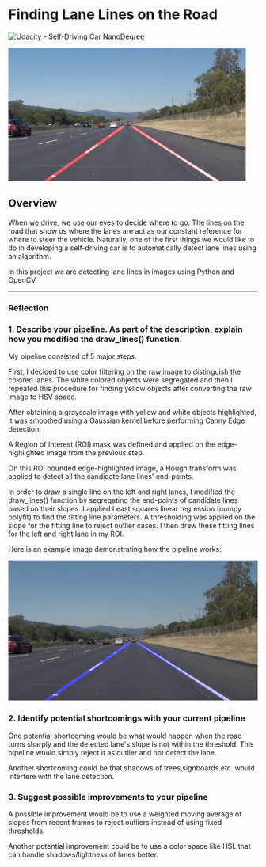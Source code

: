 # **Finding Lane Lines on the Road** 
[![Udacity - Self-Driving Car NanoDegree](https://s3.amazonaws.com/udacity-sdc/github/shield-carnd.svg)](http://www.udacity.com/drive)

<img src="examples/laneLines_thirdPass.jpg" width="480" alt="Combined Image" />

Overview
---

When we drive, we use our eyes to decide where to go.  The lines on the road that show us where the lanes are act as our constant reference for where to steer the vehicle.  Naturally, one of the first things we would like to do in developing a self-driving car is to automatically detect lane lines using an algorithm.

In this project we are detecting lane lines in images using Python and OpenCV. 

[//]: # (Image References)

[image1]: ./test_images_output/solidWhiteRight.jpg "SolidWhiteRight"

---

### Reflection

### 1. Describe your pipeline. As part of the description, explain how you modified the draw_lines() function.

My pipeline consisted of 5 major steps. 

First, I decided to use color filtering on the raw image to distinguish the colored lanes. The white colored objects were segregated and then I repeated this procedure for finding yellow objects after converting the raw image to HSV space.

After obtaining a grayscale image with yellow and white objects highlighted, it was smoothed using a Gaussian kernel before performing Canny Edge detection.

A Region of Interest (ROI) mask was defined and applied on the edge-highlighted image from the previous step.

On this ROI bounded edge-highlighted image, a Hough transform was applied to detect all the candidate lane lines' end-points.  

In order to draw a single line on the left and right lanes, I modified the draw_lines() function by segregating the end-points of candidate lines based on their slopes. I applied Least squares linear regression (numpy polyfit) to find the  fitting line parameters. A thresholding was applied on the slope for the fitting line to reject outlier cases. I then drew these fitting lines for the left and right lane in my ROI.

Here is an example image demonstrating how the pipeline works: 

![Example][image1]


### 2. Identify potential shortcomings with your current pipeline


One potential shortcoming would be what would happen when the road turns sharply and the detected lane's slope is not within the threshold. This pipeline would simply reject it as outlier and not detect the lane. 

Another shortcoming could be that shadows of trees,signboards etc. would interfere with the lane detection.


### 3. Suggest possible improvements to your pipeline

A possible improvement would be to use a weighted moving average of slopes from recent frames to reject outliers instead of using fixed thresholds.

Another potential improvement could be to use a color space like HSL that can handle shadows/lightness of lanes better.

